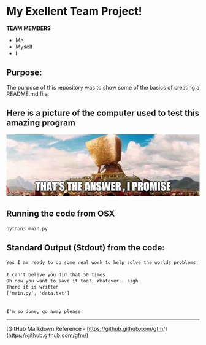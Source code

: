 # My Exellent Team Project!

**TEAM MEMBERS**
* Me
* Myself
* I

## Purpose:

The purpose of this repository was to show some of the basics of creating a README.md file.

## Here is a picture of the computer used to test this amazing program


![deepthought.jpg](deepthought.jpg)

## Running the code from OSX

```python3 main.py```

## Standard Output (Stdout) from the code:

```
Yes I am ready to do some real work to help solve the worlds problems!

I can't belive you did that 50 times
Oh now you want to save it too?, Whatever...sigh
There it is written
['main.py', 'data.txt']


I'm so done, go away please!
```

----
[GitHub Markdown Reference - https://github.github.com/gfm/](https://github.github.com/gfm/) 
